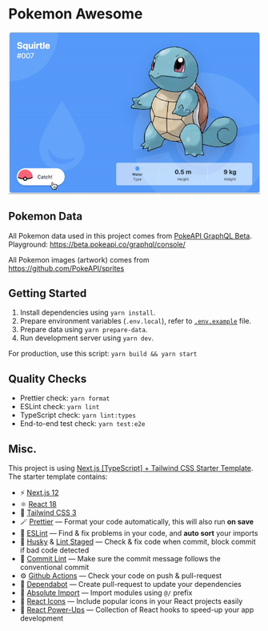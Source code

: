 # Pokemon Awesome

![Pokemon Awesome thumbnail](./public/images/pokemon-catcher-catching.gif)

## Pokemon Data

All Pokemon data used in this project comes from [PokeAPI GraphQL Beta](https://pokeapi.co/docs/graphql).  
Playground: https://beta.pokeapi.co/graphql/console/

All Pokemon images (artwork) comes from https://github.com/PokeAPI/sprites

## Getting Started

1. Install dependencies using `yarn install`.
2. Prepare environment variables (`.env.local`), refer to [`.env.example`](./.env.example) file.
3. Prepare data using `yarn prepare-data`.
4. Run development server using `yarn dev`.

For production, use this script: `yarn build && yarn start`

## Quality Checks

- Prettier check: `yarn format`
- ESLint check: `yarn lint`
- TypeScript check: `yarn lint:types`
- End-to-end test check: `yarn test:e2e`

## Misc.

This project is using [Next.js [TypeScript] + Tailwind CSS Starter Template](https://github.com/afiiif/nextjs-ts-starter-template).  
The starter template contains:

- ⚡️ [Next.js 12](https://nextjs.org/)
- ⚛️ [React 18](https://reactjs.org/)
- 🎐 [Tailwind CSS 3](https://tailwindcss.com/)
- 🪄 [Prettier](https://prettier.io/) — Format your code automatically, this will also run **on save**
- 🧼 [ESLint](https://eslint.org/) — Find & fix problems in your code, and **auto sort** your imports
- 🐶 [Husky](https://www.npmjs.com/package/husky) & [Lint Staged](https://www.npmjs.com/package/lint-staged) — Check & fix code when commit, block commit if bad code detected
- 📜 [Commit Lint](https://github.com/conventional-changelog/commitlint) — Make sure the commit message follows the conventional commit
- ⚙️ [Github Actions](https://github.com/features/actions) — Check your code on push & pull-request
- 🤖 [Dependabot](https://github.com/dependabot) — Create pull-request to update your dependencies
- 🔗 [Absolute Import](./tsconfig.json) — Import modules using `@/` prefix
- 💟 [React Icons](https://react-icons.github.io/react-icons/) — Include popular icons in your React projects easily
- 🌟 [React Power-Ups](https://github.com/afiiif/react-power-ups) — Collection of React hooks to speed-up your app development
